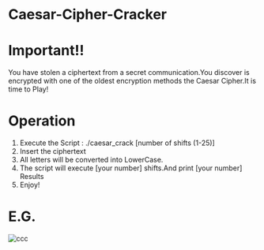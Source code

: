 # Caesar-Cipher-Cracker

# Important!!
You have stolen a ciphertext from a secret communication.You discover is encrypted with one of the oldest encryption methods the Caesar Cipher.It is time to Play!

# Operation
1. Execute the Script : ./caesar_crack [number of shifts (1-25)]
2. Insert the ciphertext
3. All letters will be converted into LowerCase.
4. The script will execute [your number] shifts.And print [your number] Results
5. Enjoy!

# E.G.
![ccc](https://user-images.githubusercontent.com/83230070/130120406-db17051c-6f73-425a-95fe-2e884452c1d2.png)


